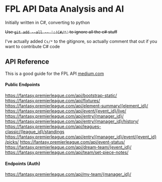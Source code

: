 # FPL API Data Analysis and AI
Initially written in C#, converting to python

~~Use `git add --all -- ':!C#/*'` to ignore all the c# stuff~~

I've actually added `Cs/*` to the gitignore, so actually comment that out if you want to contribute C# code

## API Reference
This is a good guide for the FPL API [medium.com](https://medium.com/@frenzelts/fantasy-premier-league-api-endpoints-a-detailed-guide-acbd5598eb19)

#### Public Endpoints
https://fantasy.premierleague.com/api/bootstrap-static/
https://fantasy.premierleague.com/api/fixtures/
https://fantasy.premierleague.com/api/element-summary/{element_id}/
https://fantasy.premierleague.com/api/event/{event_id}/live/
https://fantasy.premierleague.com/api/entry/{manager_id}/
https://fantasy.premierleague.com/api/entry/{manager_id}/history/
https://fantasy.premierleague.com/api/leagues-classic/{league_id}/standings
https://fantasy.premierleague.com/api/entry/{manager_id}/event/{event_id}/picks/
https://fantasy.premierleague.com/api/event-status/
https://fantasy.premierleague.com/api/dream-team/{event_id}/
https://fantasy.premierleague.com/api/team/set-piece-notes/

####  Endpoints (Auth)
https://fantasy.premierleague.com/api/my-team/{manager_id}/
